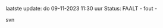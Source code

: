 laatste update: 
do 09-11-2023 11:30   uur 
Status: FAALT - fout - 
<div class="service R">svn</div>